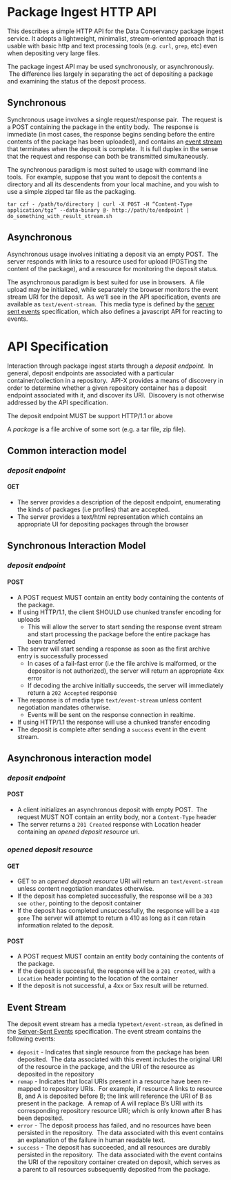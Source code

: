 # Package Ingest HTTP API

This describes a simple HTTP API for the Data Conservancy package ingest service.  It adopts a lightweight, minimalist, stream-oriented approach that is usable with basic http and text processing tools (e.g. `curl`, `grep`, etc) even when depositing very large files.

The package ingest API may be used synchronously, or asynchronously.  The difference lies largely in separating the act of depositing a package and examining the status of the deposit process.   

## Synchronous
Synchronous usage involves a single request/response pair.  The request is a POST containing the package in the entity body.  The response is immediate (in most cases, the response begins sending before the entire contents of the package has been uploaded), and contains an [event stream](#event-stream) that terminates when the deposit is complete.  It is full duplex in the sense that the request and response can both be transmitted simultaneously.

The synchronous paradigm is most suited to usage with command line tools.  For example, suppose that you want to deposit the contents a directory and all its descendents from your local machine, and you wish to use a simple zipped tar file as the packaging. 

    tar czf - /path/to/directory | curl -X POST -H “Content-Type application/tgz” --data-binary @- http://path/to/endpoint | do_something_with_result_stream.sh

## Asynchronous
Asynchronous usage involves initiating a deposit via an empty POST.  The server responds with links to a resource used for upload (POSTing the content of the package), and a resource for monitoring the deposit status.  

The asynchronous paradigm is best suited for use in browsers.  A file upload may be initialized, while separately the browser monitors the event stream URI for the deposit.  As we’ll see in the API specification, events are available as `text/event-stream`.  This media type is defined by the [server sent events](http://www.w3.org/TR/eventsource/) specification, which also defines a javascript API for reacting to events.

# API Specification
Interaction through package ingest starts through a _deposit endpoint_.  In general, deposit endpoints are associated with a particular container/collection in a repository.  API-X provides a means of discovery in order to determine whether a given repository container has a deposit endpoint associated with it, and discover its URI.  Discovery is not otherwise addressed by the API specification.

The deposit endpoint MUST be support HTTP/1.1 or above

A _package_ is a file archive of some sort (e.g. a tar file, zip file).  

## Common interaction model
### _deposit endpoint_
#### GET
* The server provides a description of the deposit endpoint, enumerating the kinds of packages (i.e profiles) that are accepted. 
* The server provides a text/html representation which contains an appropriate UI for depositing packages through the browser

## Synchronous Interaction Model
### _deposit endpoint_
#### POST
* A POST request MUST contain an entity body containing the contents of the package.
* If using HTTP/1.1, the client SHOULD use chunked transfer encoding for uploads
  * This will allow the server to start sending the response event stream and start processing the package before the entire package has been transferred
* The server will start sending a response as soon as the first archive entry is successfully processed
  * In cases of a fail-fast error (i.e the file archive is malformed, or the depositor is not authorized), the server will return an appropriate 4xx error
  * If decoding the archive initially succeeds, the server will immediately return a `202 Accepted` response
* The response is of media type `text/event-stream` unless content negotiation mandates otherwise. 
  * Events will be sent on the response connection in realtime.
* If using HTTP/1.1 the response will use a chunked transfer encoding
* The deposit is complete after sending a `success` event in the event stream.

## Asynchronous interaction model
### _deposit endpoint_
#### POST
* A client initializes an asynchronous deposit with empty POST.  The request MUST NOT contain an entity body, nor a `Content-Type` header
* The server returns a `201 Created` response with Location header containing an _opened deposit resource_ uri.

### _opened deposit resource_
#### GET
* GET to an _opened deposit resource_ URI will return an `text/event-stream` unless content negotiation mandates otherwise.  
* If the deposit has completed successfully, the response will be a `303 see other`, pointing to the deposit container
* If the deposit has completed unsuccessfully, the response will be a `410 gone` The server will attempt to return a 410 as long as it can retain information related to the deposit.

#### POST
* A POST request MUST contain an entity body containing the contents of the package.
* If the deposit is successful, the response will be a `201 created`, with a `Location` header pointing to the location of the container
* If the deposit is not successful, a 4xx or 5xx result will be returned.  

## Event Stream
The deposit event stream has a media type`text/event-stream`, as defined in the [Server-Sent Events](http://www.w3.org/TR/eventsource/) specification.  The event stream contains the following events:
* `deposit` - Indicates that single resource from the package has been deposited.  The data associated with this event includes the original URI of the resource in the package, and the URI of the resource as deposited in the repository 
* `remap` - Indicates that local URIs present in a resource have been re-mapped to repository URIs.  For example, if resource A links to resource B, and A is deposited before B; the link will reference the URI of B as present in the package.  A remap of A will replace B’s URI with its corresponding repository resource URI; which is only known after B has been deposited.
* `error` - The deposit process has failed, and no resources have been persisted in the repository.  The data associated with this event contains an explanation of the failure in human readable text. 
* `success` - The deposit has succeeded, and all resources are durably persisted in the repository.  The data associated with the event contains the URI of the repository container created on deposit, which serves as a parent to all resources subsequently deposited from the package.
